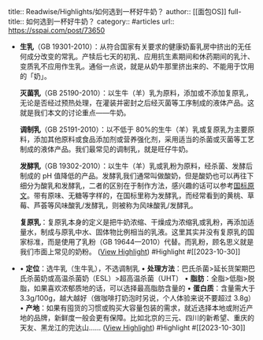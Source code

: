 title:: Readwise/Highlights/如何选到一杯好牛奶？
author:: [[面包OS]]
full-title:: 如何选到一杯好牛奶？
category:: #articles
url:: https://sspai.com/post/73650

- **生乳**（GB 19301-2010）：从符合国家有关要求的健康奶畜乳房中挤出的无任何成分改变的常乳。产犊后七天的初乳、应用抗生素期间和休药期间的乳汁、变质乳不应用作生乳。通俗一点说，就是从奶牛那里挤出来的、不能用于饮用的「奶」。
  
  **灭菌乳**（GB 25190-2010）：以生牛（羊）乳为原料，添加或不添加复原乳，无论是否经过预热处理，在灌装并密封之后经灭菌等工序制成的液体产品。这就是我们本文的讨论重点——牛奶。
  
  **调制乳**（GB 25191-2010）：以不低于 80%的生牛（羊）乳或复原乳为主要原料，添加其他原料或食品添加剂或营养强化剂，采用适当的杀菌或灭菌等工艺制成的液体产品。我们最常见的调制乳，就是旺仔牛奶。
  
  **发酵乳**（GB 19302-2010）：以生牛（羊）乳或乳粉为原料，经杀菌、发酵后制成的 pH 值降低的产品。发酵乳我们通常叫做酸奶，但是酸奶也可以再往下细分为酸乳和发酵乳，二者的区别在于制作方法，感兴趣的话可以参考[国标原文](https://sspai.com/link?target=https%3A%2F%2Fsppt.cfsa.net.cn%3A8086%2Fdb)。带有原味、无糖等字样的，在国标里称为发酵乳，而经常看到的黄桃、草莓、芦荟等风味酸乳/发酵乳，则被称为风味酸乳/发酵乳。
  
  **复原乳**：复原乳本身的定义是把牛奶浓缩、干燥成为浓缩乳或乳粉，再添加适量水，制成与原乳中水、固体物比例相当的乳液。这里其实并没有复原乳的国家标准，而是使用了乳粉（GB 19644—2010）代替。而乳粉，顾名思义就是我们市面上常见的奶粉。 ([View Highlight](https://read.readwise.io/read/01hdzhhp135b09cbykg0mfjn9r)) #Highlight #[[2023-10-30]]
- •   **定位**：选牛乳（生牛乳），不选调制乳
  •   **处理方法**：巴氏杀菌>延长货架期巴氏杀菌奶或高温杀菌奶（ESL）>超高温杀菌（UHT）
  •   **脂肪**：全脂>低脂>脱脂，如果喜欢浓郁质地的话，可以选择最高脂肪含量的
  •   **蛋白质**：含量需大于 3.3g/100g，越大越好（做咖啡打奶泡时另说，个人体验来说不要超过 3.8g）
  •   **产地**：如果有囤货的习惯或购买大容量包装的需求，就近选择本地或附近产地的品牌，新鲜度一般会更有保障。比如北京的三元、四川的新希望、重庆的天友、黑龙江的完达山…… ([View Highlight](https://read.readwise.io/read/01hdzhk28rhz5pn0ryvqp4mrkx)) #Highlight #[[2023-10-30]]